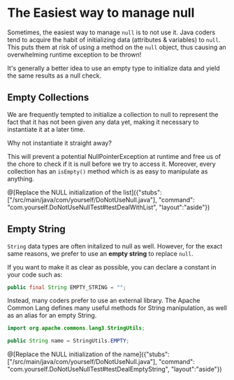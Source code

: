 # The Easiest way to manage null

Sometimes, the easiest way to manage `null` is to not use it. 
Java coders tend to acquire the habit of initializing data (attributes & variables) to `null`.
This puts them at risk of using a method on the `null` object, thus causing an overwhelming runtime exception to be thrown!

It's generally a better idea to use an empty type to initialize data and yield the same results as a null check.


## Empty Collections

We are frequently tempted to initialize a collection to null to represent the fact that it has not been given any data yet, making it necessary to instantiate it at a later time.

Why not instantiate it straight away?

This will prevent a potential NullPointerException at runtime and free us of the chore to check if it is null before we try to access it. Moreover, every collection has an `isEmpty()` method which is as easy to manipulate as anything.

@[Replace the NULL initialization of the list]({"stubs": ["/src/main/java/com/yourself/DoNotUseNull.java"], "command": "com.yourself.DoNotUseNullTest#testDealWithList", "layout":"aside"})

## Empty String

`String` data types are often initalized to null as well. However, for the exact same reasons, we prefer to use an **empty string** to replace `null`.

If you want to make it as clear as possible, you can declare a constant in your code such as:
```Java
public final String EMPTY_STRING = "";
```
Instead, many coders prefer to use an external library. The Apache Common Lang defines many useful methods for String manipulation, as well as an alias for an empty String.

```Java
import org.apache.commons.lang3.StringUtils;

public String name = StringUtils.EMPTY;
```

@[Replace the NULL initialization of the name]({"stubs": ["/src/main/java/com/yourself/DoNotUseNull.java"], "command": "com.yourself.DoNotUseNullTest#testDealEmptyString", "layout":"aside"})
